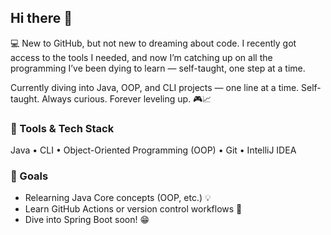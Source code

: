 ## Hi there 👋

💻 New to GitHub, but not new to dreaming about code.
I recently got access to the tools I needed, and now I’m catching up on all the programming I’ve been dying to learn — self-taught, one step at a time.

Currently diving into Java, OOP, and CLI projects — one line at a time.
Self-taught. Always curious. Forever leveling up. 🎮📈

### 🔧 Tools & Tech Stack
Java • CLI • Object-Oriented Programming (OOP) • Git • IntelliJ IDEA 

### 📌 Goals
- Relearning Java Core concepts (OOP, etc.) 💡
- Learn GitHub Actions or version control workflows 🔄
- Dive into Spring Boot soon! 😁 

